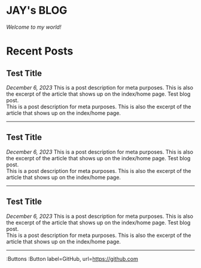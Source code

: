# JAY's BLOG
_Welcome to my world!_

# Recent Posts

## Test Title
_December 6, 2023_
This is a post description for meta purposes. This is also the excerpt of the article that shows up on the index/home page. Test blog post.  
This is a post description for meta purposes. This is also the excerpt of the article that shows up on the index/home page.

---
## Test Title
_December 6, 2023_
This is a post description for meta purposes. This is also the excerpt of the article that shows up on the index/home page. Test blog post.  
This is a post description for meta purposes. This is also the excerpt of the article that shows up on the index/home page.

---
## Test Title
_December 6, 2023_
This is a post description for meta purposes. This is also the excerpt of the article that shows up on the index/home page. Test blog post.  
This is a post description for meta purposes. This is also the excerpt of the article that shows up on the index/home page.

---
 :Buttons
	 :Button label=GitHub, url=https://github.com
